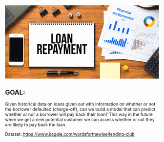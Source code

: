 ![Loan Repayment](loan-repayment.jpg)
## GOAL:
Given historical data on loans given out with information on whether or not the borrower defaulted (charge-off), 
can we build a model that can predict whether or nor a borrower will pay back their loan? This way in the future when we get a new potential 
customer we can assess whether or not they are likely to pay back the loan.

Dataset: https://www.kaggle.com/wordsforthewise/lending-club
